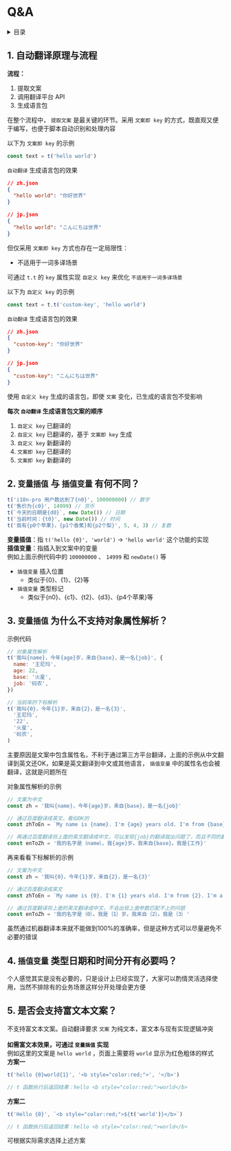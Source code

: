 
# Q&A

<details >
  <summary>目录</summary>

  &emsp;&emsp;[1. 自动翻译原理与流程](#1-自动翻译原理与流程)<br/>
  &emsp;&emsp;[2.  `变量插值` 与 `插值变量` 有何不同？](#2--变量插值-与-插值变量-有何不同)<br/>
  &emsp;&emsp;[3.  `变量插值` 为什么不支持对象属性解析？](#3--变量插值-为什么不支持对象属性解析)<br/>
  &emsp;&emsp;[4.  `插值变量` 类型**日期**和**时间**分开有必要吗？](#4--插值变量-类型日期和时间分开有必要吗)<br/>
  &emsp;&emsp;[5. 是否会支持富文本文案？](#5-是否会支持富文本文案)<br/>

</details>

## 1. 自动翻译原理与流程
**流程：**
1. 提取文案
2. 调用翻译平台 API
3. 生成语言包

在整个流程中， `提取文案` 是最关键的环节。采用 `文案即 key` 的方式，既直观又便于编写，也便于脚本自动识别和处理内容



以下为 `文案即 key` 的示例
```js
const text = t('hello world')
```
 `自动翻译` 生成语言包的效果
```json
// zh.json
{
  "hello world": "你好世界"
}

// jp.json
{
  "hello world": "こんにちは世界"
}
```
但仅采用 `文案即 key` 方式也存在一定局限性：



* 不适用于一词多译场景



可通过 `t.t` 的 `key` 属性实现 `自定义 key` 来优化 `不适用于一词多译场景` 



以下为 `自定义 key` 的示例
```js
const text = t.t('custom-key', 'hello world')
```
 `自动翻译` 生成语言包的效果
```json
// zh.json
{
  "custom-key": "你好世界"
}

// jp.json
{
  "custom-key": "こんにちは世界"
}
```


使用 `自定义 key` 生成的语言包，即使 `文案` 变化，已生成的语言包不受影响

**每次 `自动翻译` 生成语言包文案的顺序**
1.  `自定义 key` 已翻译的
2.  `自定义 key` 已翻译的，基于 `文案即 key` 生成
3.  `自定义 key` 新翻译的
4.  `文案即 key` 已翻译的
5.  `文案即 key` 新翻译的


## 2.  `变量插值` 与 `插值变量` 有何不同？

```js
t('i18n-pro 用户数达到了{n0}', 100000000) // 数字
t('售价为{c0}', 14999) // 货币
t(`今天的日期是{d0}`, new Date()) // 日期
t('当前时间：{t0}', new Date()) // 时间
t('我有{p0个苹果}，{p1个香蕉}和{p2个梨}', 5, 4, 3) // 复数 
```
**变量插值**：指 `t('hello {0}', 'world')` → `'hello world'` 这个功能的实现<br />**插值变量**：指插入到文案中的变量<br />例如上面示例代码中的 `100000000` 、 `14999` 和 `newDate()` 等
*  `插值变量` 插入位置
   * 类似于{0}、{1}、{2}等
*  `插值变量` 类型标记
   * 类似于{n0}、{c1}、{t2}、{d3}、{p4个苹果}等


## 3.  `变量插值` 为什么不支持对象属性解析？
示例代码
```js
// 对象属性解析
t('我叫{name}，今年{age}岁，来自{base}，是一名{job}', {
  name: '王尼玛',
  age: 22,
  base: '火星',
  job: '码农',
})

// 当前库的下标解析
t('我叫{0}，今年{1}岁，来自{2}，是一名{3}',
  '王尼玛',
  '22',
  '火星',
  '码农',
)
```
主要原因是文案中包含属性名，不利于通过第三方平台翻译，上面的示例从中文翻译到英文还OK，如果是英文翻译到中文或其他语言， `插值变量` 中的属性名也会被翻译，这就是问题所在

对象属性解析的示例
```js
// 文案为中文
const zh = '我叫{name}，今年{age}岁，来自{base}，是一名{job}'

// 通过百度翻译成英文，看似OK的
const zhToEn = `My name is {name}. I'm {age} years old. I'm from {base}. I'm a {job} `

// 再通过百度翻译将上面的英文翻译成中文，可以发现{job}的翻译就出问题了，而且不同的翻译平台，可能出现在的问题也不一样
const enToZh = '我的名字是｛name｝。我{age}岁。我来自{base}。我是{工作}'
```
再来看看下标解析的示例
```js
// 文案为中文
const zh = '我叫{0}，今年{1}岁，来自{2}，是一名{3}'

// 通过百度翻译成英文
const zhToEn = `My name is {0}. I'm {1} years old. I'm from {2}. I'm a {3}`

// 通过百度翻译将上面的英文翻译成中文，不会出现上面参数匹配不上的问题
const enToZh = '我的名字是｛0｝。我是｛1｝岁。我来自｛2｝。我是｛3｝'
```
虽然通过机器翻译本来就不能做到100%的准确率，但是这种方式可以尽量避免不必要的错误
## 4.  `插值变量` 类型**日期**和**时间**分开有必要吗？
个人感觉其实是没有必要的，只是设计上已经实现了，大家可以酌情灵活选择使用，当然不排除有的业务场景这样分开处理会更方便
## 5. 是否会支持富文本文案？
不支持富文本文案。自动翻译要求 `文案` 为纯文本，富文本与现有实现逻辑冲突<br /><br />**如需富文本效果，可通过 `变量插值` 实现**<br />例如这里的文案是 `hello world` ，页面上需要将 `world` 显示为红色粗体的样式<br />**方案一**
```js
t('hello {0}world{1}', '<b style="color:red;">', '</b>')

// t 函数执行后返回结果：hello <b style="color:red;">world</b>
```
**方案二**<br />
```js
t('Hello {0}', `<b style="color:red;">${t('world')}</b>`)

// t 函数执行后返回结果：hello <b style="color:red;">world</b>
```
可根据实际需求选择上述方案